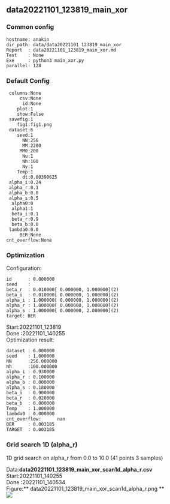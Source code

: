 ## data20221101_123819_main_xor
### Common config
```
hostname: anakin
dir_path: data/data20221101_123819_main_xor
Report  : data20221101_123819_main_xor.md
Test    : None
Exe     : python3 main_xor.py 
parallel: 128
```
### Default Config
```
 columns:None
     csv:None
      id:None
    plot:1
    show:False
 savefig:1
    fig1:fig1.png
 dataset:6
    seed:1
      NN:256
      MM:2200
     MM0:200
      Nu:1
      Nh:100
      Ny:1
    Temp:1
      dt:0.00390625
 alpha_i:0.24
 alpha_r:0.1
 alpha_b:0.0
 alpha_s:0.5
  alpha0:0
  alpha1:1
  beta_i:0.1
  beta_r:0.9
  beta_b:0.0
 lambda0:0.0
     BER:None
cnt_overflow:None
```
### Optimization 
Configuration:  
```
id      : 0.000000
seed    :
beta_r  : 0.010000[ 0.000000, 1.000000](2)
beta_i  : 0.010000[ 0.000000, 1.000000](2)
alpha_i : 1.000000[ 0.000000, 1.000000](2)
alpha_r : 1.000000[ 0.000000, 1.000000](2)
alpha_s : 1.000000[ 0.000000, 2.000000](2)
target: BER 
```
Start:20221101_123819  
Done :20221101_140255  
Optimization result:  
```
dataset : 6.000000
seed    : 1.000000
NN      :256.000000
Nh      :100.000000
alpha_i : 0.930000
alpha_r : 0.100000
alpha_b : 0.000000
alpha_s : 0.180000
beta_i  : 0.900000
beta_r  : 0.020000
beta_b  : 0.000000
Temp    : 1.000000
lambda0 : 0.000000
cnt_overflow:      nan
BER     : 0.003185
TARGET  : 0.003185
```
### Grid search 1D (alpha_r) 
1D grid search on alpha_r from 0.0 to 10.0 (41 points 3 samples)

Data:**data20221101_123819_main_xor_scan1d_alpha_r.csv**  
Start:20221101_140255  
Done :20221101_140534  
Figure:** data20221101_123819_main_xor_scan1d_alpha_r.png **  
![](data20221101_123819_main_xor_scan1d_alpha_r.png)  
